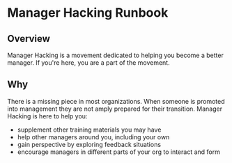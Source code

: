 # Manager Hacking Runbook

## Overview

Manager Hacking is a movement dedicated to helping you become a better manager.  If you're here, you are a part of the movement.

## Why

There is a missing piece in most organizations.  When someone is promoted into management they are not amply prepared for their transition.  Manager Hacking is here to help you:
* supplement other training materials you may have
* help other managers around you, including your own 
* gain perspective by exploring feedback  situations
* encourage managers in different parts of your org to interact and form

